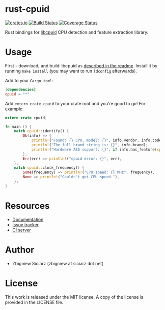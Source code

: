 rust-cpuid
==========

[![crates.io](https://img.shields.io/crates/v/cpuid.svg)](https://crates.io/crates/cpuid)
[![Build Status](https://travis-ci.org/zsiciarz/rust-cpuid.svg?branch=master)](https://travis-ci.org/zsiciarz/rust-cpuid)
[![Coverage Status](https://coveralls.io/repos/zsiciarz/rust-cpuid/badge.svg?branch=master)](https://coveralls.io/r/zsiciarz/rust-cpuid?branch=master)

Rust bindings for [libcpuid](https://github.com/anrieff/libcpuid)
CPU detection and feature extraction library.

Usage
=====

First - download, and build libcpuid as [described in the readme](https://github.com/anrieff/libcpuid). Install it by running `make install` (you may want to run `ldconfig` afterwards).

Add to your `Cargo.toml`:

```toml
[dependencies]
cpuid = "*"
```

Add `extern crate cpuid` to your crate root and you're good to go! For example:

```rust
extern crate cpuid;

fn main () {
    match cpuid::identify() {
        Ok(info) => {
            println!("Found: {} CPU, model: {}", info.vendor, info.codename);
            println!("The full brand string is: {}", info.brand);
            println!("Hardware AES support: {}", if info.has_feature(cpuid::CpuFeature::AES) { "yes" } else { "no" });
        },
        Err(err) => println!("cpuid error: {}", err),
    };
    match cpuid::clock_frequency() {
        Some(frequency) => println!("CPU speed: {} MHz", frequency),
        None => println!("Couldn't get CPU speed."),
    };
}
```

Resources
=========

 * [Documentation](https://docs.rs/cpuid/)
 * [Issue tracker](https://github.com/zsiciarz/rust-cpuid/issues)
 * [CI server](https://travis-ci.org/zsiciarz/rust-cpuid)

Author
======

 * Zbigniew Siciarz (zbigniew at siciarz dot net)

License
=======

This work is released under the MIT license. A copy of the license is provided
in the LICENSE file.
